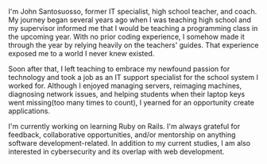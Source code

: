 I'm John Santosuosso, former IT specialist, high school teacher, and coach. My journey began several years ago when I was teaching high school and my supervisor informed me that I would be teaching a programming class in the upcoming year. With no prior coding experience, I somehow made it through the year by relying heavily on the teachers' guides. That experience exposed me to a world I never knew existed.

Soon after that, I left teaching to embrace my newfound passion for technology and took a job as an IT support specialist for the school system I worked for. Although I enjoyed managing servers, reimaging machines, diagnosing network issues, and helping students when their laptop keys went missing(too many times to count), I yearned for an opportunity create applications.

I'm currently working on learning Ruby on Rails. I'm always grateful for feedback, collaborative opportunities, and/or mentorship on anything software development-related.  In addition to my current studies, I am also interested in cybersecurity and its overlap with web development.
